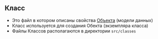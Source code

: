 ## Класс

* Это файл в котором описаны свойства [Объекта](object.md) (модели данных)
* Класс используется для создания Обекта (экземпляра класса)
* Файлы Классов располагаются в директории `src/classes`